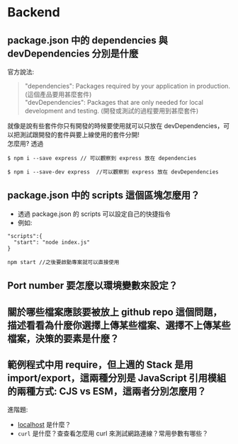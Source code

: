 # Backend 

## package.json 中的 dependencies 與 devDependencies 分別是什麼
官方說法:
> "dependencies": Packages required by your application in production. (這個產品要用甚麼套件)  
> "devDependencies": Packages that are only needed for local development and testing. (開發或測試的過程要用到甚麼套件)

就像是說有些套件你只有開發的時候要使用就可以只放在 devDependencies，可以把測試跟開發的套件與要上線使用的套件分開!  
怎麼用? 
透過 
```
$ npm i --save express // 可以觀察到 express 放在 dependencies
```
```
$ npm i --save-dev express  //可以觀察到 express 放在 devDependencies  
```

## package.json 中的 scripts 這個區塊怎麼用？
- 透過 package.json 的 scripts 可以設定自己的快捷指令
- 例如:
```
"scripts":{
  "start": "node index.js" 
}
```
```
npm start //之後要啟動專案就可以直接使用
```


## Port number 要怎麼以環境變數來設定？

## 關於哪些檔案應該要被放上 github repo 這個問題，描述看看為什麼你選擇上傳某些檔案、選擇不上傳某些檔案，決策的要素是什麼？

## 範例程式中用 require，但上週的 Stack 是用 import/export，這兩種分別是 JavaScript 引用模組的兩種方式: CJS vs ESM，這兩者分別怎麼用？

進階題:
- [localhost](http://localhost) 是什麼？
- `curl` 是什麼？查查看怎麼用 curl 來測試網路連線？常用參數有哪些？
